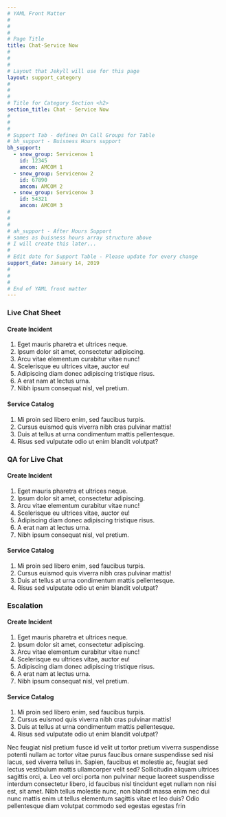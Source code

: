 ```yaml
---
# YAML Front Matter
#
#
#
# Page Title
title: Chat-Service Now
#
#
#
# Layout that Jekyll will use for this page
layout: support_category
#
#
#
# Title for Category Section <h2>
section_title: Chat - Service Now
#
#
#
# Support Tab - defines On Call Groups for Table
# bh_support - Buisness Hours support
bh_support:
  - snow_group: Servicenow 1
    id: 12345
    amcom: AMCOM 1
  - snow_group: Servicenow 2
    id: 67890
    amcom: AMCOM 2
  - snow_group: Servicenow 3
    id: 54321
    amcom: AMCOM 3
#
#
#
# ah_support - After Hours Support
# sames as buisness hours array structure above
# I will create this later...
#
# Edit date for Support Table - Please update for every change
support_date: January 14, 2019
#
#
#
# End of YAML front matter
---
```


### Live Chat Sheet
#### Create Incident
1. Eget mauris pharetra et ultrices neque.
2. Ipsum dolor sit amet, consectetur adipiscing.
3. Arcu vitae elementum curabitur vitae nunc!
4. Scelerisque eu ultrices vitae, auctor eu!
5. Adipiscing diam donec adipiscing tristique risus.
6. A erat nam at lectus urna.
7. Nibh ipsum consequat nisl, vel pretium.

#### Service Catalog
1. Mi proin sed libero enim, sed faucibus turpis.
2. Cursus euismod quis viverra nibh cras pulvinar mattis!
3. Duis at tellus at urna condimentum mattis pellentesque.
4. Risus sed vulputate odio ut enim blandit volutpat?

### QA for Live Chat
#### Create Incident
1. Eget mauris pharetra et ultrices neque.
2. Ipsum dolor sit amet, consectetur adipiscing.
3. Arcu vitae elementum curabitur vitae nunc!
4. Scelerisque eu ultrices vitae, auctor eu!
5. Adipiscing diam donec adipiscing tristique risus.
6. A erat nam at lectus urna.
7. Nibh ipsum consequat nisl, vel pretium.

#### Service Catalog
1. Mi proin sed libero enim, sed faucibus turpis.
2. Cursus euismod quis viverra nibh cras pulvinar mattis!
3. Duis at tellus at urna condimentum mattis pellentesque.
4. Risus sed vulputate odio ut enim blandit volutpat?

### Escalation
#### Create Incident
1. Eget mauris pharetra et ultrices neque.
2. Ipsum dolor sit amet, consectetur adipiscing.
3. Arcu vitae elementum curabitur vitae nunc!
4. Scelerisque eu ultrices vitae, auctor eu!
5. Adipiscing diam donec adipiscing tristique risus.
6. A erat nam at lectus urna.
7. Nibh ipsum consequat nisl, vel pretium.

#### Service Catalog
1. Mi proin sed libero enim, sed faucibus turpis.
2. Cursus euismod quis viverra nibh cras pulvinar mattis!
3. Duis at tellus at urna condimentum mattis pellentesque.
4. Risus sed vulputate odio ut enim blandit volutpat?

Nec feugiat nisl pretium fusce id velit ut tortor pretium viverra suspendisse potenti nullam ac tortor vitae purus faucibus ornare suspendisse sed nisi lacus, sed viverra tellus in. Sapien, faucibus et molestie ac, feugiat sed lectus vestibulum mattis ullamcorper velit sed? Sollicitudin aliquam ultrices sagittis orci, a. Leo vel orci porta non pulvinar neque laoreet suspendisse interdum consectetur libero, id faucibus nisl tincidunt eget nullam non nisi est, sit amet. Nibh tellus molestie nunc, non blandit massa enim nec dui nunc mattis enim ut tellus elementum sagittis vitae et leo duis? Odio pellentesque diam volutpat commodo sed egestas egestas frin
